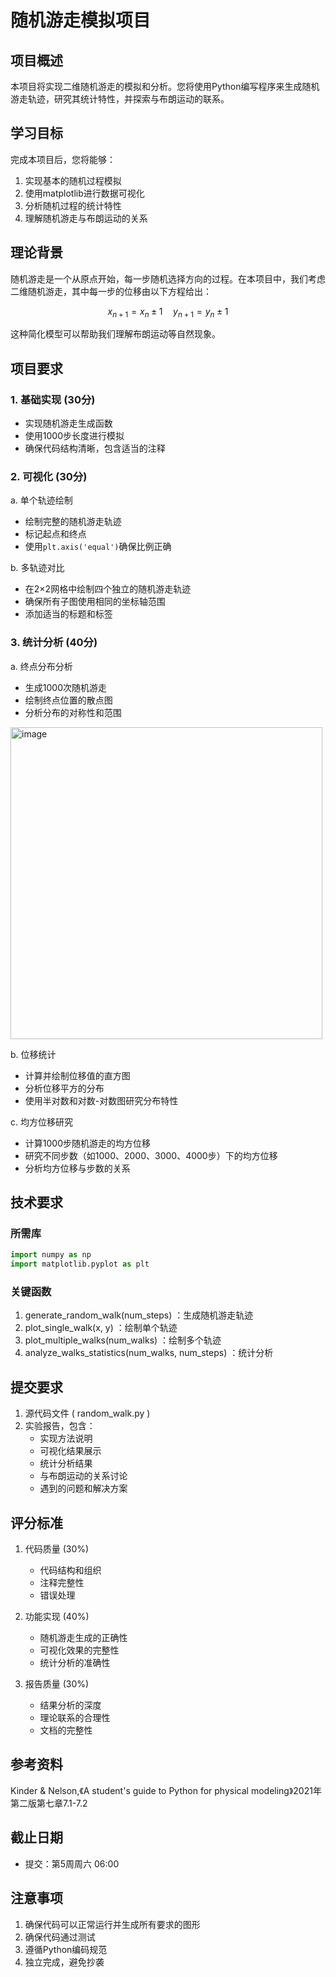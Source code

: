# 随机游走模拟项目

## 项目概述

本项目将实现二维随机游走的模拟和分析。您将使用Python编写程序来生成随机游走轨迹，研究其统计特性，并探索与布朗运动的联系。

## 学习目标

完成本项目后，您将能够：
1. 实现基本的随机过程模拟
2. 使用matplotlib进行数据可视化
3. 分析随机过程的统计特性
4. 理解随机游走与布朗运动的关系

## 理论背景

随机游走是一个从原点开始，每一步随机选择方向的过程。在本项目中，我们考虑二维随机游走，其中每一步的位移由以下方程给出：

$$
x_{n+1}=x_n\pm 1\quad y_{n+1}=y_n\pm 1
$$

这种简化模型可以帮助我们理解布朗运动等自然现象。

## 项目要求

### 1. 基础实现 (30分)
- 实现随机游走生成函数
- 使用1000步长度进行模拟
- 确保代码结构清晰，包含适当的注释

### 2. 可视化 (30分)
a. 单个轨迹绘制
   - 绘制完整的随机游走轨迹
   - 标记起点和终点
   - 使用`plt.axis('equal')`确保比例正确

b. 多轨迹对比
   - 在2×2网格中绘制四个独立的随机游走轨迹
   - 确保所有子图使用相同的坐标轴范围
   - 添加适当的标题和标签

### 3. 统计分析 (40分)
a. 终点分布分析
   - 生成1000次随机游走
   - 绘制终点位置的散点图
   - 分析分布的对称性和范围
<img width="499" alt="image" src="https://github.com/user-attachments/assets/8ab2b8b0-76d3-41bb-8d53-a789d8e51dec" />

b. 位移统计
   - 计算并绘制位移值的直方图
   - 分析位移平方的分布
   - 使用半对数和对数-对数图研究分布特性

c. 均方位移研究
   - 计算1000步随机游走的均方位移
   - 研究不同步数（如1000、2000、3000、4000步）下的均方位移
   - 分析均方位移与步数的关系

## 技术要求

### 所需库
```python
import numpy as np
import matplotlib.pyplot as plt
```

### 关键函数
1. generate_random_walk(num_steps) ：生成随机游走轨迹
2. plot_single_walk(x, y) ：绘制单个轨迹
3. plot_multiple_walks(num_walks) ：绘制多个轨迹
4. analyze_walks_statistics(num_walks, num_steps) ：统计分析
## 提交要求
1. 源代码文件 ( random_walk.py )
2. 实验报告，包含：
   - 实现方法说明
   - 可视化结果展示
   - 统计分析结果
   - 与布朗运动的关系讨论
   - 遇到的问题和解决方案
## 评分标准
1. 代码质量 (30%)

   - 代码结构和组织
   - 注释完整性
   - 错误处理
2. 功能实现 (40%)
   
   - 随机游走生成的正确性
   - 可视化效果的完整性
   - 统计分析的准确性
3. 报告质量 (30%)
   - 结果分析的深度
   - 理论联系的合理性
   - 文档的完整性
## 参考资料
Kinder & Nelson,《A student's guide to Python for physical modeling》2021年第二版第七章7.1-7.2
## 截止日期
- 提交：第5周周六 06:00
## 注意事项
1. 确保代码可以正常运行并生成所有要求的图形
2. 确保代码通过测试
3. 遵循Python编码规范
4. 独立完成，避免抄袭

